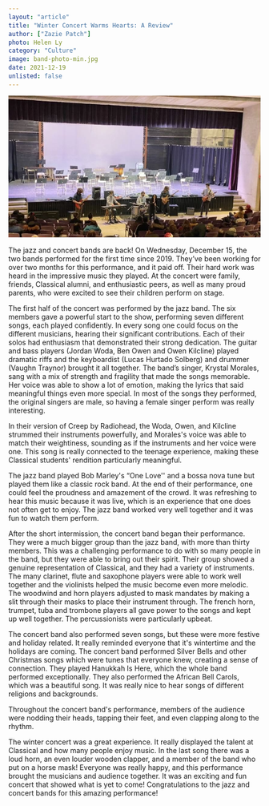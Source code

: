 ```yaml
---
layout: "article"
title: "Winter Concert Warms Hearts: A Review"
author: ["Zazie Patch"]
photo: Helen Ly
category: "Culture"
image: band-photo-min.jpg
date: 2021-12-19
unlisted: false
---
```


![CHS Band](/assets/images/band-photo-min.jpg)

The jazz and concert bands are back! On Wednesday, December 15, the two bands performed for the first time since 2019. They’ve been working for over two months for this performance, and it paid off. Their hard work was heard in the impressive music they played. At the concert were family, friends, Classical alumni, and enthusiastic peers, as well as many proud parents, who were excited to see their children perform on stage. 

The first half of the concert was performed by the jazz band. The six members gave a powerful start to the show, performing seven different songs, each played confidently. In every song one could focus on the different musicians, hearing their significant contributions. Each of their solos had enthusiasm that demonstrated their strong dedication. The guitar and bass players (Jordan Woda, Ben Owen and Owen Kilcline) played dramatic riffs and the keyboardist (Lucas Hurtado Solberg) and drummer (Vaughn Traynor) brought it all together. The band’s singer, Krystal Morales, sang with a mix of strength and fragility that made the songs memorable. Her voice was able to show a lot of emotion, making the lyrics that said meaningful things even more special. In most of the songs they performed, the original singers are male, so having a female singer perform was really interesting.

In their version of Creep by Radiohead, the Woda, Owen, and Kilcline strummed their instruments powerfully, and Morales's voice was able to match their weightiness, sounding as if the instruments and her voice were one. This song is really connected to the teenage experience, making these Classical students' rendition particularly meaningful.

The jazz band played Bob Marley's “One Love'' and a bossa nova tune but played them like a classic rock band. At the end of their performance, one could feel the proudness and amazement of the crowd. It was refreshing to hear this music because it was live, which is an experience that one does not often get to enjoy. The jazz band worked very well together and it was fun to watch them perform. 

After the short intermission, the concert band began their performance. They were a much bigger group than the jazz band, with more than thirty members. This was a challenging performance to do with so many people in the band, but they were able to bring out their spirit. Their group showed a genuine representation of Classical, and they had a variety of instruments. The many clarinet, flute and saxophone players were able to work well together and the violinists helped the music become even more melodic. The woodwind and horn players adjusted to mask mandates by making a slit through their masks to place their instrument through. The french horn, trumpet, tuba and trombone players all gave power to the songs and kept up well together. The percussionists were particularly upbeat.

The concert band also performed seven songs, but these were more festive and holiday related. It really reminded everyone that it's wintertime and the holidays are coming. The concert band performed Silver Bells and other Christmas songs which were tunes that everyone knew, creating a sense of connection. They played Hanukkah Is Here, which the whole band performed exceptionally. They also performed the African Bell Carols, which was a beautiful song. It was really nice to hear songs of different religions and backgrounds.

Throughout the concert band's performance, members of the audience were nodding their heads, tapping their feet, and even clapping along to the rhythm.  

The winter concert was a great experience. It really displayed the talent at Classical and how many people enjoy music. In the last song there was a loud horn, an even louder wooden clapper, and a member of the band who put on a horse mask! Everyone was really happy, and this performance brought the musicians and audience together. It was an exciting and fun concert that showed what is yet to come! Congratulations to the jazz and concert bands for this amazing performance!

